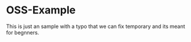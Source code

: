 # OSS-Example

This is just an sample with a typo that we can fix temporary and its meant for begnners.
